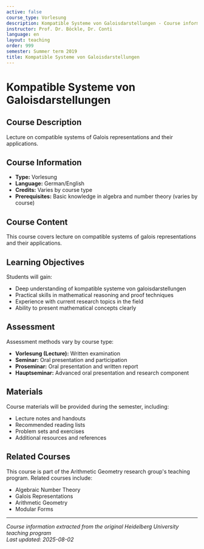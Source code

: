 ```yaml
---
active: false
course_type: Vorlesung
description: Kompatible Systeme von Galoisdarstellungen - Course information and materials.
instructor: Prof. Dr. Böckle, Dr. Conti
language: en
layout: teaching
order: 999
semester: Summer term 2019
title: Kompatible Systeme von Galoisdarstellungen
---
```


# Kompatible Systeme von Galoisdarstellungen

## Course Description 

Lecture on compatible systems of Galois representations and their applications.

## Course Information 

- **Type:** Vorlesung
- **Language:** German/English
- **Credits:** Varies by course type
- **Prerequisites:** Basic knowledge in algebra and number theory (varies by course)

## Course Content 

This course covers lecture on compatible systems of galois representations and their applications.

## Learning Objectives 

Students will gain:
- Deep understanding of kompatible systeme von galoisdarstellungen
- Practical skills in mathematical reasoning and proof techniques
- Experience with current research topics in the field
- Ability to present mathematical concepts clearly

## Assessment 

Assessment methods vary by course type:
- **Vorlesung (Lecture):** Written examination
- **Seminar:** Oral presentation and participation
- **Proseminar:** Oral presentation and written report
- **Hauptseminar:** Advanced oral presentation and research component

## Materials 

Course materials will be provided during the semester, including:
- Lecture notes and handouts
- Recommended reading lists
- Problem sets and exercises
- Additional resources and references

## Related Courses 

This course is part of the Arithmetic Geometry research group's teaching program. Related courses include:
- Algebraic Number Theory
- Galois Representations
- Arithmetic Geometry
- Modular Forms

---

*Course information extracted from the original Heidelberg University teaching program*  
*Last updated: 2025-08-02*